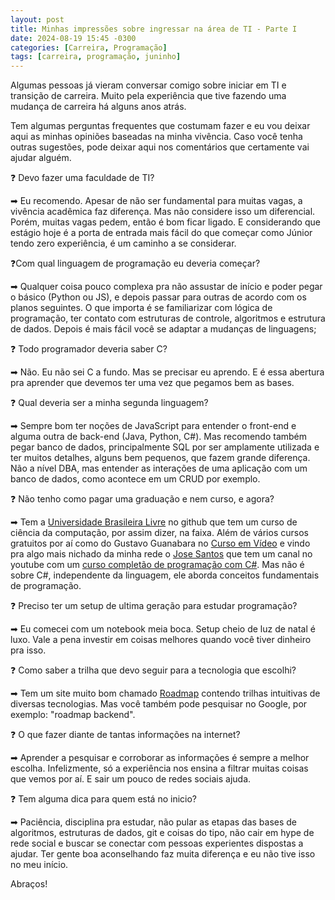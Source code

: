 ```yaml
---
layout: post
title: Minhas impressões sobre ingressar na área de TI - Parte I
date: 2024-08-19 15:45 -0300
categories: [Carreira, Programação]
tags: [carreira, programação, juninho]  
---
```

Algumas pessoas já vieram conversar comigo sobre iniciar em TI e transição de carreira. Muito pela experiência que tive fazendo uma mudança de carreira há alguns anos atrás.

Tem algumas perguntas frequentes que costumam fazer e eu vou deixar aqui as minhas opiniões baseadas na minha vivência. Caso você tenha outras sugestões, pode deixar aqui nos comentários que certamente vai ajudar alguém.

❓ Devo fazer uma faculdade de TI?

➡ Eu recomendo. Apesar de não ser fundamental para muitas vagas, a vivência acadêmica faz diferença. Mas não considere isso um diferencial. Porém, muitas vagas pedem, então é bom ficar ligado. E considerando que estágio hoje é a porta de entrada mais fácil do que começar como Júnior tendo zero experiência, é um caminho a se considerar.

❓Com qual linguagem de programação eu deveria começar?

➡ Qualquer coisa pouco complexa pra não assustar de início e poder pegar o básico (Python ou JS), e depois passar para outras de acordo com os planos seguintes. O que importa é se familiarizar com lógica de programação, ter contato com estruturas de controle, algoritmos e estrutura de dados. Depois é mais fácil você se adaptar a mudanças de linguagens;

❓ Todo programador deveria saber C?

➡ Não. Eu não sei C a fundo. Mas se precisar eu aprendo. E é essa abertura pra aprender que devemos ter uma vez que pegamos bem as bases.

❓ Qual deveria ser a minha segunda linguagem?

➡ Sempre bom ter noções de JavaScript para entender o front-end e alguma outra de back-end (Java, Python, C#). Mas recomendo também pegar banco de dados, principalmente SQL por ser amplamente utilizada e ter muitos detalhes, alguns bem pequenos, que fazem grande diferença. Não a nível DBA, mas entender as interações de uma aplicação com um banco de dados, como acontece em um CRUD por exemplo.

❓ Não tenho como pagar uma graduação e nem curso, e agora?

➡ Tem a [Universidade Brasileira Livre](https://github.com/Universidade-Livre/ciencia-da-computacao) no github que tem um curso de ciência da computação, por assim dizer, na faixa. Além de vários cursos gratuitos por aí como do Gustavo Guanabara no [Curso em Vídeo](https://www.cursoemvideo.com/) e vindo pra algo mais nichado da minha rede o [Jose Santos](https://www.linkedin.com/in/jose-rodrigues-santos/) que tem um canal no youtube com um [curso completão de programação com C#](https://www.youtube.com/watch?v=gG11sBnWhBY&list=PLBQmBWUPdMJSCssCE1uEkqIA6f2o_zYWZ). Mas não é sobre C#, independente da linguagem, ele aborda conceitos fundamentais de programação.

❓ Preciso ter um setup de ultima geração para estudar programação?

➡ Eu comecei com um notebook meia boca. Setup cheio de luz de natal é luxo. Vale a pena investir em coisas melhores quando você tiver dinheiro pra isso.

❓ Como saber a trilha que devo seguir para a tecnologia que escolhi?

➡ Tem um site muito bom chamado [Roadmap](https://roadmap.sh/) contendo trilhas intuitivas de diversas tecnologias. Mas você também pode pesquisar no Google, por exemplo: "roadmap backend".

❓ O que fazer diante de tantas informações na internet?

➡ Aprender a pesquisar e corroborar as informações é sempre a melhor escolha. Infelizmente, só a experiência nos ensina a filtrar muitas coisas que vemos por aí. E sair um pouco de redes sociais ajuda.

❓ Tem alguma dica para quem está no inicio?

➡ Paciência, disciplina pra estudar, não pular as etapas das bases de algoritmos, estruturas de dados, git e coisas do tipo, não cair em hype de rede social e buscar se conectar com pessoas experientes dispostas a ajudar. Ter gente boa aconselhando faz muita diferença e eu não tive isso no meu início.

Abraços!
